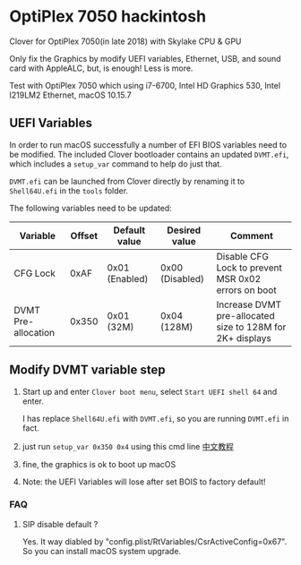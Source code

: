 # OptiPlex 7050 hackintosh
Clover for OptiPlex 7050(in late 2018) with Skylake CPU & GPU 

Only fix the Graphics by modify UEFI variables, Ethernet, USB, and sound card with AppleALC, but, is enough! Less is more.

Test with OptiPlex 7050 which using i7-6700, Intel HD Graphics 530, Intel I219LM2 Ethernet, macOS 10.15.7

## UEFI Variables

In order to run macOS successfully a number of EFI BIOS variables need to be modified. The included Clover bootloader contains an updated `DVMT.efi`, which includes a `setup_var` command to help do just that.

`DVMT.efi` can be launched from Clover directly by renaming it to `Shell64U.efi` in the `tools` folder.

The following variables need to be updated:

| Variable              | Offset | Default value  | Desired value   | Comment                                                    |
|-----------------------|--------|----------------|-----------------|------------------------------------------------------------|
| CFG Lock              | 0xAF   | 0x01 (Enabled) | 0x00 (Disabled) | Disable CFG Lock to prevent MSR 0x02 errors on boot        |
| DVMT Pre-allocation   | 0x350  | 0x01 (32M)     | 0x04 (128M)     | Increase DVMT pre-allocated size to 128M for 2K+ displays  |

## Modify DVMT variable step

1. Start up and enter `Clover boot menu`, select `Start UEFI shell 64` and enter.
   
   I has replace `Shell64U.efi` with `DVMT.efi`, so you are running `DVMT.efi` in fact.
   
3. just run `setup_var 0x350 0x4` using this cmd line [中文教程](https://zhuanlan.zhihu.com/p/39798235)

4. fine, the graphics is ok to boot up macOS

5. Note: the UEFI Variables will lose after set BOIS to factory default!

### FAQ
1. SIP disable default ?

   Yes. It way diabled by "config.plist/RtVariables/CsrActiveConfig=0x67". So you can install macOS system upgrade.
